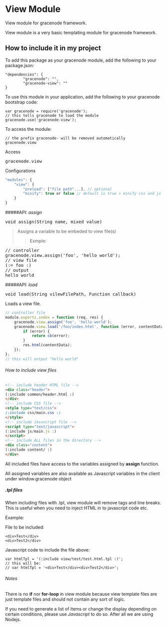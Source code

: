 # View Module

View module for gracenode framework.

View module is a very basic templating module for gracenode framework.


## How to include it in my project

To add this package as your gracenode module, add the following to your package.json:

```
"dependencies": {
        "gracenode": "",
        "gracenode-view": ""
}
```

To use this module in your application, add the following to your gracenode bootstrap code:

```
var gracenode = require('gracenode');
// this tells gracenode to load the module
gracenode.use('gracenode-view');
```

To access the module:

```
// the prefix gracenode- will be removed automatically
gracenode.view
```

Access
<pre>
gracenode.view
</pre>

Configurations
```javascript
"modules": {
	"view": {
		"preload": ["file path"...], // optional
		"minify": true or false // default is true > minify css and js files
	}
}
```

#####API: *assign*

<pre>
void assign(String name, mixed value)
</pre>
> Assigns a variable to be embeded to view file(s)
>> Exmple:
<pre>
// controller
gracenode.view.assign('foo', 'hello world');
// view file
(:= foo :)
// output
hello world
</pre>

#####API: *load*

<pre>
void load(String vilewFilePath, Function callback)
</pre>

Loads a view file.

```javascript
// controller file
module.exports.index = function (req, res) {
	gracenode.view.assign('foo', 'hello world');
	gracenode.view.load('/foo/index.html', function (error, contentData) {
		if (error) {
			return cb(error);
		}
		res.html(contentData);
	});
};
// this will output "hello world"
```

###### How to include view files
```html
<!-- include header HTML file -->
<div class="header">
(:include common/header.html :)
</div>
<!-- include CSS file -->
<style type="text/css">
(:include css/main.css :)
</style>
<!-- include Javascript file -->
<script type="text/javascript">
(:include js/main.js :)
</script>
<!-- include ALL files in the directory -->
<div class="content">
(:include content/ :)
</div>
```

All included files have access to the variables assigned by **assign** function.

All assigned variables are also available as Javascript variables in the client under window.gracenode object

##### .tpl files

When including files with .tpl, view module will remove tags and line breaks. This is useful when you need to inject HTML in to javascript code etc.

Example:

File to be included:

```
<div>Test</div>
<div>Test2</div>
```

Javascript code to include the file above:

```
var htmlTpl = '(:include view/test/test.html.tpl :)';
// this will be:
// var htmlTpl = '<div>Test</div><div>Test2</div>';
```

###### Notes

There is no **if** nor **for-loop** in view module because view template files are just template files and should not contain any sort of logic.

If you need to generate a list of items or change the display depending on certain conditions, please use *Javascript* to do so. After all we are using Nodejs.
